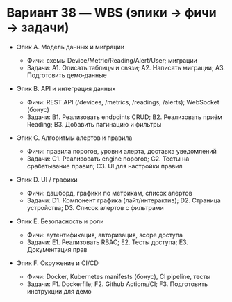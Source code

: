 # Вариант 38 — WBS (эпики → фичи → задачи)

- Эпик A. Модель данных и миграции
	- Фичи: схемы Device/Metric/Reading/Alert/User; миграции
	- Задачи: A1. Описать таблицы и связи; A2. Написать миграции; A3. Подготовить демо‑данные

- Эпик B. API и интеграция данных
	- Фичи: REST API (/devices, /metrics, /readings, /alerts); WebSocket (бонус)
	- Задачи: B1. Реализовать endpoints CRUD; B2. Реализовать приём Reading; B3. Добавить пагинацию и фильтры

- Эпик C. Алгоритмы алертов и правила
	- Фичи: правила порогов, уровни алерта, доставка уведомлений
	- Задачи: C1. Реализовать engine порогов; C2. Тесты на срабатывание правил; C3. UI для настройки правил

- Эпик D. UI / графики
	- Фичи: дашборд, графики по метрикам, список алертов
	- Задачи: D1. Компонент графика (лайт/интерактив); D2. Страница устройства; D3. Список алертов с фильтрами

- Эпик E. Безопасность и роли
	- Фичи: аутентификация, авторизация, scope доступа
	- Задачи: E1. Реализовать RBAC; E2. Тесты доступа; E3. Документация прав

- Эпик F. Окружение и CI/CD
	- Фичи: Docker, Kubernetes manifests (бонус), CI pipeline, тесты
	- Задачи: F1. Dockerfile; F2. Github Actions/CI; F3. Подготовить инструкции для демо
